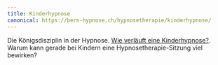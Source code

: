 ```yaml
---
title: Kinderhypnose
canonical: https://bern-hypnose.ch/hypnosetherapie/kinderhypnose/
---
```


Die Königsdisziplin in der Hypnose. [Wie verläuft eine Kinderhypnose?](/hypnosetherapie/kinderhypnose/). Warum kann gerade bei Kindern eine Hypnosetherapie-Sitzung viel
bewirken?
